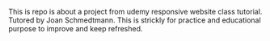 This is repo is about a project from udemy responsive website class tutorial. Tutored by Joan Schmedtmann. 
This is strickly for practice and educational purpose to improve and keep refreshed.
